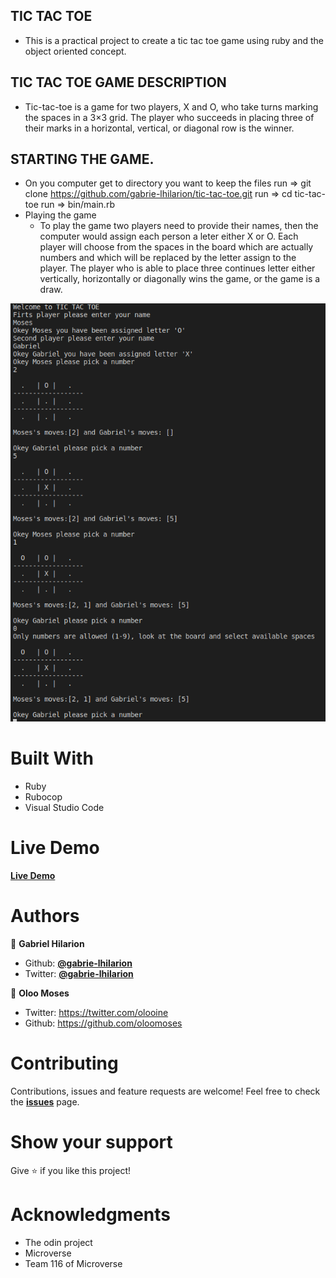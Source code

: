 ## TIC TAC TOE
* This is a practical project to create a tic tac toe game using ruby and the object oriented concept.

## TIC TAC TOE GAME DESCRIPTION
 * Tic-tac-toe is a game for two players, X and O, who take turns marking the spaces in a 3×3 grid. The player who succeeds in placing three of their marks in a horizontal, vertical, or diagonal row is the winner.


## STARTING THE GAME.
* On you computer get to directory you want to keep the files
    run => git clone https://github.com/gabrie-lhilarion/tic-tac-toe.git 
    run => cd tic-tac-toe 
    run => bin/main.rb 
* Playing the game  
   * To play the game two players need to provide their names, then the computer would assign each person a leter either X or O.
    Each player will choose from the spaces in the board which are actually numbers and which will be replaced by the letter assign to the player. The player who is able to place three continues letter either vertically, horizontally or diagonally wins the game, or the game is a draw.

![Algorithm schema](lib/screenshot.png)

# Built With
* Ruby
* Rubocop
* Visual Studio Code

# Live Demo
**[Live Demo](https://repl.it/@gabrielhilarion/LawngreenNeatRecords#main.rb)**


# Authors

👨 **Gabriel Hilarion**

* Github: **[@gabrie-lhilarion](https://github.com/gabrie-lhilarion)**
* Twitter: **[@gabrie-lhilarion](https://twitter.com/gabrielDeman)**

👨 **Oloo Moses**
- Twitter: https://twitter.com/olooine
- Github: https://github.com/oloomoses

#  Contributing

Contributions, issues and feature requests are welcome!
Feel free to check the **[issues](https://github.com/gabrie-lhilarion/tic-tac-toe/issues)** page.


#  Show your support

  Give ⭐️ if you like this project!

# Acknowledgments

* The odin project
* Microverse
* Team 116 of Microverse
